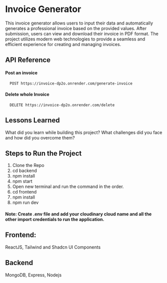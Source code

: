 
# Invoice Generator

This invoice generator allows users to input their data and automatically generates a professional invoice based on the provided values. After submission, users can view and download their invoice in PDF format. The project utilizes modern web technologies to provide a seamless and efficient experience for creating and managing invoices.


## API Reference

#### Post an invoice

```http
  POST https://invoice-dp2o.onrender.com/generate-invoice
```
#### Delete whole Invoice
```http
  DELETE https://invoice-dp2o.onrender.com/delete
```


## Lessons Learned

What did you learn while building this project? What challenges did you face and how did you overcome them?


## Steps to Run the Project

1. Clone the Repo
2. cd backend
3. npm install 
4. npm start
5. Open new terminal and run the command in the order. 
6. cd frontend
7. npm install
8. npm run dev


#### Note: Create .env file and add your cloudinary cloud name and all the other import credentials to run the application. 





## Frontend: 
ReactJS, Tailwind and Shadcn UI Components
## Backend
MongoDB, Express, Nodejs

